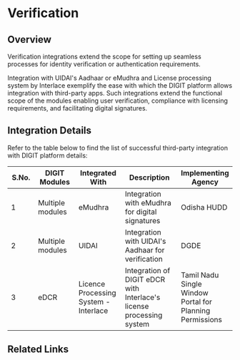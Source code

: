 # Verification

## Overview

Verification integrations extend the scope for setting up seamless processes for identity verification or authentication requirements.&#x20;

Integration with UIDAI's Aadhaar or eMudhra and License processing system by Interlace exemplify the ease with which the DIGIT platform allows integration with third-party apps. Such integrations extend the functional scope of the modules enabling user verification, compliance with licensing requirements, and facilitating digital signatures.

## Integration Details

Refer to the table below to find the list of successful third-party integration with DIGIT platform details:

<table><thead><tr><th width="72">S.No.</th><th width="134">DIGIT Modules</th><th width="120">Integrated With</th><th width="265">Description</th><th>Implementing Agency</th></tr></thead><tbody><tr><td>1</td><td>Multiple modules</td><td>eMudhra</td><td>Integration with eMudhra for digital signatures</td><td>Odisha HUDD</td></tr><tr><td>2</td><td>Multiple modules</td><td>UIDAI</td><td>Integration with UIDAI's Aadhaar for verification</td><td>DGDE</td></tr><tr><td>3</td><td>eDCR</td><td>Licence Processing System - Interlace</td><td>Integration of DIGIT eDCR with Interlace's license processing system</td><td>Tamil Nadu Single Window Portal for Planning Permissions</td></tr></tbody></table>

## Related Links
